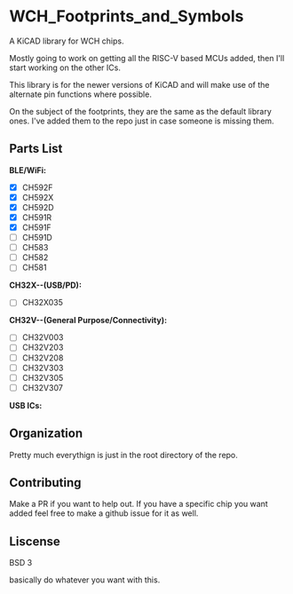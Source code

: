 # WCH_Footprints_and_Symbols
A KiCAD library for WCH chips.


Mostly going to work on getting all the RISC-V based MCUs added, then I'll 
start working on the other ICs.

This library is for the newer versions of KiCAD and will make use of the
alternate pin functions where possible.

On the subject of the footprints, they are the same as the default library
ones. I've added them to the repo just in case someone is missing them.


## Parts List

**BLE/WiFi:**

- [X] CH592F
- [X] CH592X
- [X] CH592D
- [X] CH591R
- [X] CH591F
- [ ] CH591D
- [ ] CH583
- [ ] CH582
- [ ] CH581

**CH32X--(USB/PD):**

- [ ] CH32X035

**CH32V--(General Purpose/Connectivity):**

- [ ] CH32V003
- [ ] CH32V203
- [ ] CH32V208
- [ ] CH32V303
- [ ] CH32V305
- [ ] CH32V307

**USB ICs:**


## Organization

Pretty much everythign is just in the root directory of the repo.

## Contributing

Make a PR if you want to help out. If you have a specific chip you want 
added feel free to make a github issue for it as well.

## Liscense

BSD 3

basically do whatever you want with this.

